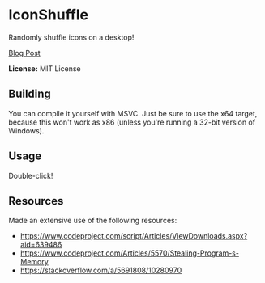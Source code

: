 # IconShuffle

Randomly shuffle icons on a desktop!

[Blog Post](https://axelp.io/Icon-Shuffle/)

**License:** MIT License

## Building

You can compile it yourself with MSVC. Just be sure to use the x64 target, because this won't work as x86 (unless you're running a 32-bit version of Windows).

## Usage

Double-click!

## Resources

Made an extensive use of the following resources:

 - https://www.codeproject.com/script/Articles/ViewDownloads.aspx?aid=639486
 - https://www.codeproject.com/Articles/5570/Stealing-Program-s-Memory
 - https://stackoverflow.com/a/5691808/10280970

